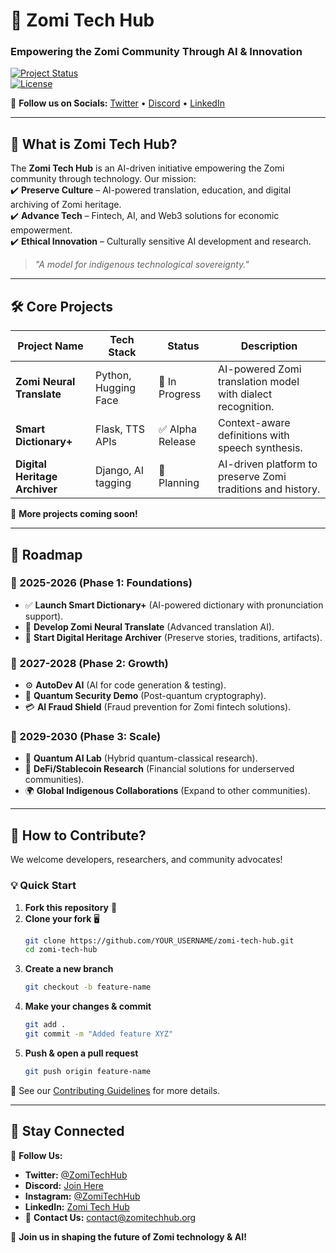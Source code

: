 # 🚀 **Zomi Tech Hub**
### **Empowering the Zomi Community Through AI & Innovation**  

[![Project Status](https://img.shields.io/badge/Status-In%20Development-yellow)](https://github.com/your-org/your-repo#project-status)  
[![License](https://img.shields.io/badge/License-MIT-blue)](https://opensource.org/licenses/MIT)

📢 **Follow us on Socials:** [Twitter](https://twitter.com/ZomiTechHub) • [Discord](YOUR_DISCORD_INVITE_LINK) • [LinkedIn](YOUR_LINKEDIN_PAGE_LINK)  

---

## 🎯 **What is Zomi Tech Hub?**
The **Zomi Tech Hub** is an AI-driven initiative empowering the Zomi community through technology. Our mission:  
✔️ **Preserve Culture** – AI-powered translation, education, and digital archiving of Zomi heritage.  
✔️ **Advance Tech** – Fintech, AI, and Web3 solutions for economic empowerment.  
✔️ **Ethical Innovation** – Culturally sensitive AI development and research.  

> *"A model for indigenous technological sovereignty."*

---

## 🛠 **Core Projects**
| Project Name                 | Tech Stack             | Status        | Description |
|------------------------------|----------------------|--------------|-------------------------------------------------------------------|
| **Zomi Neural Translate**    | Python, Hugging Face | 🚧 In Progress | AI-powered Zomi translation model with dialect recognition. |
| **Smart Dictionary+**        | Flask, TTS APIs     | ✅ Alpha Release | Context-aware definitions with speech synthesis. |
| **Digital Heritage Archiver** | Django, AI tagging  | 🚧 Planning | AI-driven platform to preserve Zomi traditions and history. |

📌 **More projects coming soon!**  

---

## 📅 **Roadmap**  
### **🚀 2025-2026 (Phase 1: Foundations)**
- ✅ **Launch Smart Dictionary+** (AI-powered dictionary with pronunciation support).  
- 🔄 **Develop Zomi Neural Translate** (Advanced translation AI).  
- 📌 **Start Digital Heritage Archiver** (Preserve stories, traditions, artifacts).  

### **🚀 2027-2028 (Phase 2: Growth)**
- ⚙️ **AutoDev AI** (AI for code generation & testing).  
- 🔐 **Quantum Security Demo** (Post-quantum cryptography).  
- 💳 **AI Fraud Shield** (Fraud prevention for Zomi fintech solutions).  

### **🚀 2029-2030 (Phase 3: Scale)**
- 🧠 **Quantum AI Lab** (Hybrid quantum-classical research).  
- 🏦 **DeFi/Stablecoin Research** (Financial solutions for underserved communities).  
- 🌍 **Global Indigenous Collaborations** (Expand to other communities).  

---

## 🤝 **How to Contribute?**
We welcome developers, researchers, and community advocates!  

### **💡 Quick Start**
1. **Fork this repository** 📌  
2. **Clone your fork** 🖥️  
   ```bash
   git clone https://github.com/YOUR_USERNAME/zomi-tech-hub.git
   cd zomi-tech-hub
   ```
3. **Create a new branch**  
   ```bash
   git checkout -b feature-name
   ```
4. **Make your changes & commit**  
   ```bash
   git add .
   git commit -m "Added feature XYZ"
   ```
5. **Push & open a pull request**  
   ```bash
   git push origin feature-name
   ```

🔹 See our [Contributing Guidelines](CONTRIBUTING.md) for more details.  

---

## 📢 **Stay Connected**
📌 **Follow Us:**  
- **Twitter:** [@ZomiTechHub](https://twitter.com/ZomiTechHub)  
- **Discord:** [Join Here](YOUR_DISCORD_INVITE_LINK)  
- **Instagram:** [@ZomiTechHub](https://instagram.com/ZomiTechHub)  
- **LinkedIn:** [Zomi Tech Hub](YOUR_LINKEDIN_PAGE_LINK)  
- 📩 **Contact Us:** [contact@zomitechhub.org](mailto:contact@zomitechhub.org)  

🚀 **Join us in shaping the future of Zomi technology & AI!**
